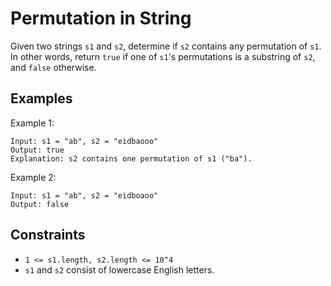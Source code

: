 # Permutation in String

Given two strings `s1` and `s2`, determine if `s2` contains any permutation of `s1`. In other words, return `true` if one of `s1`'s permutations is a substring of `s2`, and `false` otherwise.

## Examples

Example 1:
```
Input: s1 = "ab", s2 = "eidbaooo"
Output: true
Explanation: s2 contains one permutation of s1 ("ba").
```

Example 2:
```
Input: s1 = "ab", s2 = "eidboaoo"
Output: false
```

## Constraints

* `1 <= s1.length, s2.length <= 10^4`
* `s1` and `s2` consist of lowercase English letters.